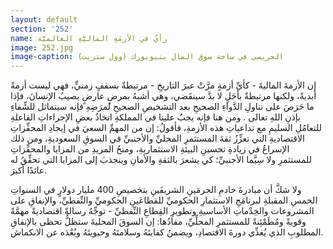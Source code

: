 ```yaml
---
layout: default
section: '252'
name: رأيٌ في الأزمَةِ الماليَّةِ العالميَّة
image: 252.jpg
image-caption: الجريسي في ساحة سوق المال بنيويورك (وول ستريت)
---
```


إن الأزمةَ الماليةَ - كأيِّ أزمةٍ مرَّتْ عبرَ التاريخِ - مرتبطةٌ بسقفٍ زمنيٍّ، فهي ليست أزمةً أبديةً، ولكنها مرتبطةٌ بأجَلٍ لا بدَّ سينقَضي، وهي أشبهُ بمرضٍ عارضٍ يصيبُ الإنسانَ، فإذا ما حَرَصَ على تناولِ الدَّواءِ الصحيحِ بعد التشخيصِ الصحيحِ لمرَضِهِ فإنه سيتماثل للشِّفاءِ بإذنِ اللهِ تعالى
. 
ومن هنا فإنه يجبُ علينا في المملكةِ اتخاذُ بعضِ الإجراءاتِ الفاعلةِ للتعامُلِ السليمِ مع تداعياتِ هذه الأزمةِ، فأقولُ: إن من المهمِّ السعيَ في إيجادِ المحفِّزاتِ الاقتصاديةِ التي تعزِّزُ ثقةَ المستثمرِ المحليِّ والأجنبيِّ في السوقِ السعوديةِ، ومن ذلك الإسراعُ في زيادةِ تحسينِ البيئةِ الاستثماريةِ، ومنحُ المزيدِ من المزايا والمحفِّزاتِ للمستثمرِ ولا سِيَّما الأجنبيِّ؛ كي يشعرَ بالثقةِ والأمانِ وينجذبَ إلى المزايا التي تحقِّقُ له عائدًا أكبرَ.

ولا شكَّ أن مبادرةَ خادمِ الحرمَينِ الشريفَينِ بتخصيصِ 400 مليار دولارٍ في السنواتِ الخمسِ المقبلةِ لبرنامَجِ الاستثمارِ الحكوميِّ للقطاعَينِ الحكوميِّ والنِّفطيِّ، والإنفاقِ على المشروعات والخِدْماتِ الأساسيةِ وتطويرِ القِطاعِ النِّفطيِّ - توجِّهُ رسالةً اقتصاديةً مهمَّةً وقويةً ومُطَمْئِنةً للمستثمرِ المحلِّيِّ، مفادُها: إن السوقَ المحليةَ ستظلُّ تحظى بالإنفاقِ المطلوبِ الذي يُغذِّي دورةَ الاقتصادِ، ويضمنُ كفايتَهُ وسلامتَهُ وحيويتَهُ وبُعْدَه عن الانكماش.

